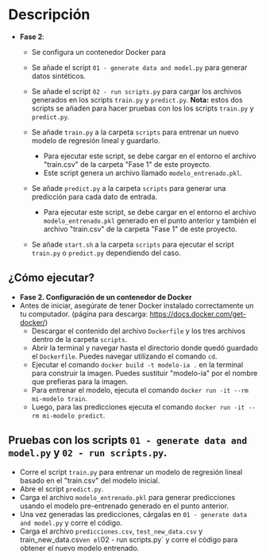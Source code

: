 
# Descripción  

 - **Fase 2**:
    - Se configura un contenedor Docker para 
    - Se añade el script `01 - generate data and model.py` para generar datos sintéticos.
    - Se añade el script `02 - run scripts.py` para cargar los archivos generados en los scripts `train.py` y `predict.py`.
        **Nota:** estos dos scripts se añaden para hacer pruebas con los los scripts `train.py` y `predict.py`.
      
    - Se añade `train.py` a la carpeta `scripts` para entrenar un nuevo modelo de regresión lineal y guardarlo.
      - Para ejecutar este script, se debe cargar en el entorno el archivo "train.csv" de la carpeta "Fase 1" de este proyecto.
      - Este script genera un archivo llamado `modelo_entrenado.pkl`.
    - Se añade `predict.py` a la carpeta `scripts` para generar una predicción para cada dato de entrada.
      - Para ejecutar este script, se debe cargar en el entorno el archivo `modelo_entrenado.pkl` generado en el punto anterior y también el archivo "train.csv" de la carpeta "Fase 1" de este proyecto.
    - Se añade `start.sh` a la carpeta `scripts` para ejecutar el script `train.py` o `predict.py` dependiendo del caso.


## ¿Cómo ejecutar?
  
- **Fase 2. Configuración de un contenedor de Docker**
-  Antes de iniciar, asegúrate de tener Docker instalado correctamente un tu computador. (página para descarga: https://docs.docker.com/get-docker/)
    - Descargar el contenido del archivo `Dockerfile` y los tres archivos dentro de la carpeta `scripts`.
    - Abrir la terminal y navegar hasta el directorio donde quedó guardado el `Dockerfile`. Puedes navegar utilizando el comando `cd`. 
    - Ejecutar el comando `docker build -t modelo-ia .` en la terminal para construir la imagen. Puedes sustituir "modelo-ia" por el nombre que prefieras para la imagen.
    - Para entrenar el modelo, ejecuta el comando `docker run -it --rm mi-modelo train`.
    - Luego, para las predicciones ejecuta el comando `docker run -it --rm mi-modelo predict`.

## Pruebas con los scripts `01 - generate data and model.py` y `02 - run scripts.py`.
- Corre el script `train.py` para entrenar un modelo de regresión lineal basado en el "train.csv" del modelo inicial.
- Abre el script `predict.py`.
- Carga el archivo `modelo_entrenado.pkl` para generar predicciones usando el modelo pre-entrenado generado en el punto anterior.
- Una vez generadas las predicciones, cárgalas en `01 - generate data and model.py` y corre el código.
- Carga el archivo `predicciones.csv`, `test_new_data.csv` y train_new_data.csv` en el `02 - run scripts.py` y corre el código para obtener el nuevo modelo entrenado.
